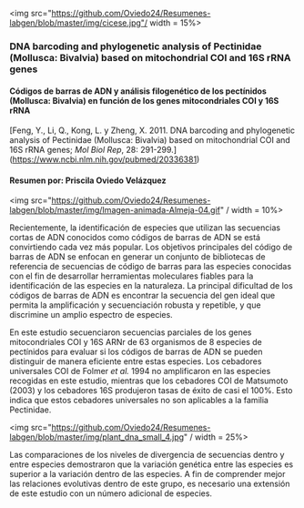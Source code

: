 <img src="https://github.com/Oviedo24/Resumenes-labgen/blob/master/img/cicese.jpg"/ width = 15%>

### DNA barcoding and phylogenetic analysis of Pectinidae (Mollusca: Bivalvia) based on mitochondrial COI and 16S rRNA genes
#### Códigos de barras de ADN y análisis filogenético de los pectínidos (Mollusca: Bivalvia) en función de los genes mitocondriales COI y 16S rRNA 
[Feng, Y., Li, Q., Kong, L. y Zheng, X. 2011. DNA barcoding and phylogenetic analysis of Pectinidae (Mollusca: Bivalvia) based on mitochondrial COI and 16S rRNA genes; *Mol Biol Rep*, 28: 291-299.] (https://www.ncbi.nlm.nih.gov/pubmed/20336381)
#### Resumen por: Priscila Oviedo Velázquez
<img src="https://github.com/Oviedo24/Resumenes-labgen/blob/master/img/Imagen-animada-Almeja-04.gif" / width = 10%>


Recientemente, la identificación de especies que utilizan las secuencias cortas de ADN conocidos como códigos de barras de ADN se está convirtiendo cada vez más popular. Los objetivos principales del código de barras de ADN se enfocan en generar un conjunto de bibliotecas de referencia de secuencias de código de barras para las especies conocidas con el fin de desarrollar herramientas moleculares fiables  para la identificación de las especies en la naturaleza.
La principal dificultad de los códigos de barras de ADN es encontrar la secuencia del gen ideal que permita la amplificación y secuenciación robusta y repetible, y que discrimine un amplio espectro de especies.

En este estudio secuenciaron secuencias parciales de los genes mitocondriales COI y 16S ARNr de 63 organismos de 8 especies de pectínidos para evaluar si los códigos de barras de ADN se pueden distinguir de manera eficiente entre estas especies.
Los cebadores universales COI de Folmer *et al.* 1994 no amplificaron en las especies recogidas en este estudio, mientras que los cebadores COI de Matsumoto (2003) y los cebadores 16S produjeron tasas de éxito de casi el 100%. Esto indica que estos cebadores universales no son aplicables a la familia Pectinidae.

<img src="https://github.com/Oviedo24/Resumenes-labgen/blob/master/img/plant_dna_small_4.jpg" / width = 25%>

Las comparaciones de los niveles de divergencia de secuencias dentro y entre especies demostraron que la variación genética entre las especies es superior a la variación dentro de las especies. A fin de comprender mejor las relaciones evolutivas dentro de este grupo, es necesario una extensión de este estudio con un número adicional de especies.
